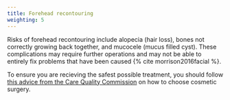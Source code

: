 ```yaml
---
title: Forehead recontouring
weighting: 5
---
```


Risks of forehead recontouring include alopecia (hair loss), bones not correctly growing back together, and mucocele (mucus filled cyst). These complications may require further operations and may not be able to entirely fix problems that have been caused {% cite morrison2016facial %}.

To ensure you are recieving the safest possible treatment, you should follow [this advice from the Care Quality Commission](http://www.cqc.org.uk/help-advice/help-choosing-care-services/choosing-cosmetic-surgery) on how to choose cosmetic surgery.